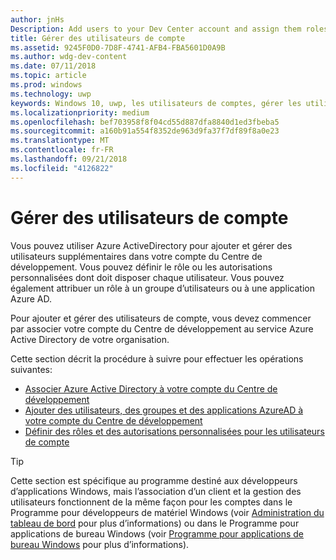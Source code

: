 ```yaml
---
author: jnHs
Description: Add users to your Dev Center account and assign them roles with specific permissions.
title: Gérer des utilisateurs de compte
ms.assetid: 9245F0D0-7D8F-4741-AFB4-FBA5601D0A9B
ms.author: wdg-dev-content
ms.date: 07/11/2018
ms.topic: article
ms.prod: windows
ms.technology: uwp
keywords: Windows 10, uwp, les utilisateurs de comptes, gérer les utilisateurs, azure ad, multiutilisateur, plusieurs utilisateurs
ms.localizationpriority: medium
ms.openlocfilehash: bef703958f8f04cd55d887dfa8840d1ed3fbeba5
ms.sourcegitcommit: a160b91a554f8352de963d9fa37f7df89f8a0e23
ms.translationtype: MT
ms.contentlocale: fr-FR
ms.lasthandoff: 09/21/2018
ms.locfileid: "4126822"
---
```

# <a name="manage-account-users"></a>Gérer des utilisateurs de compte

Vous pouvez utiliser Azure ActiveDirectory pour ajouter et gérer des utilisateurs supplémentaires dans votre compte du Centre de développement. Vous pouvez définir le rôle ou les autorisations personnalisées dont doit disposer chaque utilisateur. Vous pouvez également attribuer un rôle à un groupe d’utilisateurs ou à une application Azure AD.

Pour ajouter et gérer des utilisateurs de compte, vous devez commencer par associer votre compte du Centre de développement au service Azure Active Directory de votre organisation. 

Cette section décrit la procédure à suivre pour effectuer les opérations suivantes:

-   [Associer Azure Active Directory à votre compte du Centre de développement](associate-azure-ad-with-dev-center.md)
-   [Ajouter des utilisateurs, des groupes et des applications AzureAD à votre compte du Centre de développement](add-users-groups-and-azure-ad-applications.md)
-   [Définir des rôles et des autorisations personnalisées pour les utilisateurs de compte](set-custom-permissions-for-account-users.md)

> [!TIP]
> Cette section est spécifique au programme destiné aux développeurs d’applications Windows, mais l’association d’un client et la gestion des utilisateurs fonctionnent de la même façon pour les comptes dans le Programme pour développeurs de matériel Windows (voir [Administration du tableau de bord](https://docs.microsoft.com/windows-hardware/drivers/dashboard/dashboard-administration) pour plus d’informations) ou dans le Programme pour applications de bureau Windows (voir [Programme pour applications de bureau Windows](https://docs.microsoft.com/windows/desktop/appxpkg/windows-desktop-application-program#add-and-manage-account-users) pour plus d’informations).
